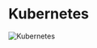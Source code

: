 # Kubernetes
![Kubernetes](https://www.shapeblue.com/wp-content/uploads/2020/12/Kubernetes-logo.png)